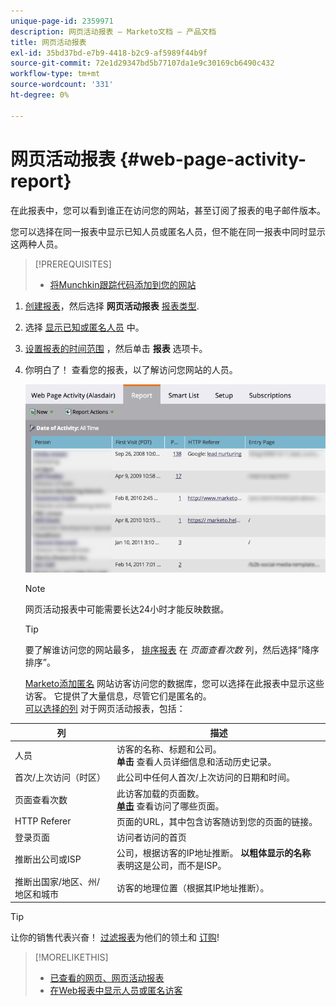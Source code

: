 ```yaml
---
unique-page-id: 2359971
description: 网页活动报表 — Marketo文档 — 产品文档
title: 网页活动报表
exl-id: 35bd37bd-e7b9-4418-b2c9-af5989f44b9f
source-git-commit: 72e1d29347bd5b77107da1e9c30169cb6490c432
workflow-type: tm+mt
source-wordcount: '331'
ht-degree: 0%

---
```


# 网页活动报表 {#web-page-activity-report}

在此报表中，您可以看到谁正在访问您的网站，甚至订阅了报表的电子邮件版本。

您可以选择在同一报表中显示已知人员或匿名人员，但不能在同一报表中同时显示这两种人员。

>[!PREREQUISITES]
>
>* [将Munchkin跟踪代码添加到您的网站](/help/marketo/product-docs/administration/additional-integrations/add-munchkin-tracking-code-to-your-website.md)


1. [创建报表](/help/marketo/product-docs/reporting/basic-reporting/creating-reports/create-a-report-in-a-program.md)，然后选择 **网页活动报表** [报表类型](report-type-overview.md).

1. 选择 [显示已知或匿名人员](/help/marketo/product-docs/reporting/basic-reporting/report-activity/display-people-or-anonymous-visitors-in-web-reports.md) 中。

1. [设置报表的时间范围](/help/marketo/product-docs/reporting/basic-reporting/editing-reports/change-a-report-time-frame.md) ，然后单击 **报表** 选项卡。

1. 你明白了！ 查看您的报表，以了解访问您网站的人员。

   ![](assets/image2017-3-29-9-3a21-3a36.png)

   >[!NOTE]
   >
   >网页活动报表中可能需要长达24小时才能反映数据。

   >[!TIP]
   >
   >要了解谁访问您的网站最多， [排序报表](/help/marketo/product-docs/reporting/basic-reporting/editing-reports/sort-report-on-columns.md) 在 _页面查看次数_ 列，然后选择“降序排序”。

   [Marketo添加匿名](/help/marketo/product-docs/reporting/basic-reporting/report-activity/tracking-anonymous-activity-and-people.md) 网站访客访问您的数据库，您可以选择在此报表中显示这些访客。 它提供了大量信息，尽管它们是匿名的。\
   [可以选择的列](/help/marketo/product-docs/reporting/basic-reporting/editing-reports/select-report-columns.md) 对于网页活动报表，包括：

<table> 
 <thead> 
  <tr> 
   <th>列</th> 
   <th>描述</th> 
  </tr> 
 </thead> 
 <tbody> 
  <tr> 
   <td>人员</td> 
   <td>访客的名称、标题和公司。<br><strong>单击</strong> 查看人员详细信息和活动历史记录。</td> 
  </tr> 
  <tr> 
   <td>首次/上次访问（时区）</td> 
   <td>此公司中任何人首次/上次访问的日期和时间。</td> 
  </tr> 
  <tr> 
   <td>页面查看次数</td> 
   <td>此访客加载的页面数。<br><strong><a href="web-page-activity-report/web-pages-viewed-web-page-activity-report.md">单击</a></strong> 查看访问了哪些页面。</td> 
  </tr> 
  <tr> 
   <td>HTTP Referer</td> 
   <td>页面的URL，其中包含访客随访到您的页面的链接。</td> 
  </tr> 
  <tr> 
   <td>登录页面</td> 
   <td>访问者访问的首页 </td> 
  </tr> 
  <tr> 
   <td>推断出公司或ISP</td> 
   <td>公司，根据访客的IP地址推断。 <strong>以粗体显示的名称</strong> 表明这是公司，而不是ISP。 </td> 
  </tr> 
  <tr> 
   <td>推断出国家/地区、州/地区和城市</td> 
   <td>访客的地理位置（根据其IP地址推断）。</td> 
  </tr> 
 </tbody> 
</table>

>[!TIP]
>
>让你的销售代表兴奋！ [过滤报表](/help/marketo/product-docs/reporting/basic-reporting/editing-reports/filter-people-in-a-report-with-a-smart-list.md)为他们的领土和 [订购](/help/marketo/product-docs/reporting/basic-reporting/report-subscriptions/subscribe-to-a-basic-report.md)!

>[!MORELIKETHIS]
>
>* [已查看的网页、网页活动报表](/help/marketo/product-docs/reporting/basic-reporting/report-types/web-page-activity-report/web-pages-viewed-web-page-activity-report.md)
>* [在Web报表中显示人员或匿名访客](/help/marketo/product-docs/reporting/basic-reporting/report-activity/display-people-or-anonymous-visitors-in-web-reports.md)


